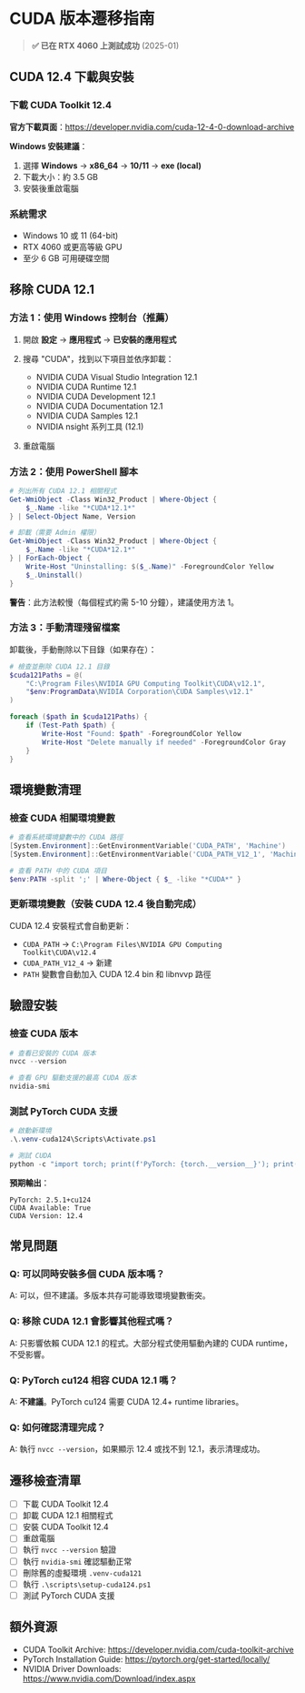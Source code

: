 # CUDA 版本遷移指南

> **✅ 已在 RTX 4060 上測試成功** (2025-01)

## CUDA 12.4 下載與安裝

### 下載 CUDA Toolkit 12.4
**官方下載頁面**：https://developer.nvidia.com/cuda-12-4-0-download-archive

**Windows 安裝建議**：
1. 選擇 **Windows** → **x86_64** → **10/11** → **exe (local)**
2. 下載大小：約 3.5 GB
3. 安裝後重啟電腦

### 系統需求
- Windows 10 或 11 (64-bit)
- RTX 4060 或更高等級 GPU
- 至少 6 GB 可用硬碟空間

## 移除 CUDA 12.1

### 方法 1：使用 Windows 控制台（推薦）

1. 開啟 **設定** → **應用程式** → **已安裝的應用程式**
2. 搜尋 "CUDA"，找到以下項目並依序卸載：
   - NVIDIA CUDA Visual Studio Integration 12.1
   - NVIDIA CUDA Runtime 12.1
   - NVIDIA CUDA Development 12.1
   - NVIDIA CUDA Documentation 12.1
   - NVIDIA CUDA Samples 12.1
   - NVIDIA nsight 系列工具 (12.1)

3. 重啟電腦

### 方法 2：使用 PowerShell 腳本

```powershell
# 列出所有 CUDA 12.1 相關程式
Get-WmiObject -Class Win32_Product | Where-Object {
    $_.Name -like "*CUDA*12.1*"
} | Select-Object Name, Version

# 卸載（需要 Admin 權限）
Get-WmiObject -Class Win32_Product | Where-Object {
    $_.Name -like "*CUDA*12.1*"
} | ForEach-Object {
    Write-Host "Uninstalling: $($_.Name)" -ForegroundColor Yellow
    $_.Uninstall()
}
```

**警告**：此方法較慢（每個程式約需 5-10 分鐘），建議使用方法 1。

### 方法 3：手動清理殘留檔案

卸載後，手動刪除以下目錄（如果存在）：

```powershell
# 檢查並刪除 CUDA 12.1 目錄
$cuda121Paths = @(
    "C:\Program Files\NVIDIA GPU Computing Toolkit\CUDA\v12.1",
    "$env:ProgramData\NVIDIA Corporation\CUDA Samples\v12.1"
)

foreach ($path in $cuda121Paths) {
    if (Test-Path $path) {
        Write-Host "Found: $path" -ForegroundColor Yellow
        Write-Host "Delete manually if needed" -ForegroundColor Gray
    }
}
```

## 環境變數清理

### 檢查 CUDA 相關環境變數

```powershell
# 查看系統環境變數中的 CUDA 路徑
[System.Environment]::GetEnvironmentVariable('CUDA_PATH', 'Machine')
[System.Environment]::GetEnvironmentVariable('CUDA_PATH_V12_1', 'Machine')

# 查看 PATH 中的 CUDA 項目
$env:PATH -split ';' | Where-Object { $_ -like "*CUDA*" }
```

### 更新環境變數（安裝 CUDA 12.4 後自動完成）

CUDA 12.4 安裝程式會自動更新：
- `CUDA_PATH` → `C:\Program Files\NVIDIA GPU Computing Toolkit\CUDA\v12.4`
- `CUDA_PATH_V12_4` → 新建
- `PATH` 變數會自動加入 CUDA 12.4 bin 和 libnvvp 路徑

## 驗證安裝

### 檢查 CUDA 版本

```powershell
# 查看已安裝的 CUDA 版本
nvcc --version

# 查看 GPU 驅動支援的最高 CUDA 版本
nvidia-smi
```

### 測試 PyTorch CUDA 支援

```powershell
# 啟動新環境
.\.venv-cuda124\Scripts\Activate.ps1

# 測試 CUDA
python -c "import torch; print(f'PyTorch: {torch.__version__}'); print(f'CUDA Available: {torch.cuda.is_available()}'); print(f'CUDA Version: {torch.version.cuda}')"
```

**預期輸出**：
```
PyTorch: 2.5.1+cu124
CUDA Available: True
CUDA Version: 12.4
```

## 常見問題

### Q: 可以同時安裝多個 CUDA 版本嗎？
A: 可以，但不建議。多版本共存可能導致環境變數衝突。

### Q: 移除 CUDA 12.1 會影響其他程式嗎？
A: 只影響依賴 CUDA 12.1 的程式。大部分程式使用驅動內建的 CUDA runtime，不受影響。

### Q: PyTorch cu124 相容 CUDA 12.1 嗎？
A: **不建議**。PyTorch cu124 需要 CUDA 12.4+ runtime libraries。

### Q: 如何確認清理完成？
A: 執行 `nvcc --version`，如果顯示 12.4 或找不到 12.1，表示清理成功。

## 遷移檢查清單

- [ ] 下載 CUDA Toolkit 12.4
- [ ] 卸載 CUDA 12.1 相關程式
- [ ] 安裝 CUDA Toolkit 12.4
- [ ] 重啟電腦
- [ ] 執行 `nvcc --version` 驗證
- [ ] 執行 `nvidia-smi` 確認驅動正常
- [ ] 刪除舊的虛擬環境 `.venv-cuda121`
- [ ] 執行 `.\scripts\setup-cuda124.ps1`
- [ ] 測試 PyTorch CUDA 支援

## 額外資源

- CUDA Toolkit Archive: https://developer.nvidia.com/cuda-toolkit-archive
- PyTorch Installation Guide: https://pytorch.org/get-started/locally/
- NVIDIA Driver Downloads: https://www.nvidia.com/Download/index.aspx
